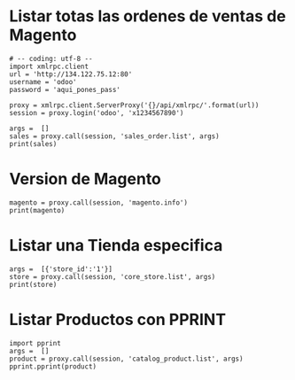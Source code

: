 # Listar totas las ordenes de ventas de Magento
```
# -- coding: utf-8 --
import xmlrpc.client
url = 'http://134.122.75.12:80'
username = 'odoo'
password = 'aqui_pones_pass'

proxy = xmlrpc.client.ServerProxy('{}/api/xmlrpc/'.format(url))
session = proxy.login('odoo', 'x1234567890')

args =  []
sales = proxy.call(session, 'sales_order.list', args)
print(sales)
```

# Version de Magento
```
magento = proxy.call(session, 'magento.info')
print(magento)
```

# Listar una Tienda especifica
```
args =  [{'store_id':'1'}]
store = proxy.call(session, 'core_store.list', args)
print(store)
```

# Listar Productos con PPRINT
```
import pprint
args =  []
product = proxy.call(session, 'catalog_product.list', args)
pprint.pprint(product)
```

